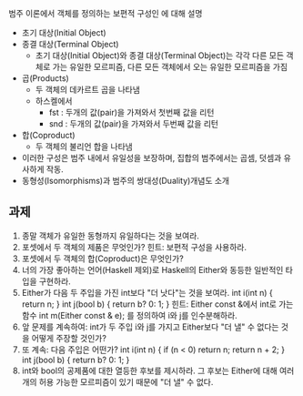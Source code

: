 범주 이론에서 객체를 정의하는 보편적 구성인 에 대해 설명
- 초기 대상(Initial Object)
- 종결 대상(Terminal Object)
    - 초기 대상(Initial Object)와 종결 대상(Terminal Object)는 각각 다른 모든 객체로 가는 유일한 모르피즘, 다른 모든 객체에서 오는 유일한 모르피즘을 가짐
- 곱(Products)
    - 두 객체의 데카르트 곱을 나타냄
    - 하스켈에서
        - fst : 두개의 값(pair)을 가져와서 첫번째 값을 리턴
        - snd : 두개의 값(pair)을 가져와서 두번째 값을 리턴
- 합(Coproduct)
    - 두 객체의 불리언 합을 나타냄
- 이러한 구성은 범주 내에서 유일성을 보장하며, 집합의 범주에서는 곱셈, 덧셈과 유사하게 작동.
- 동형성(Isomorphisms)과 범주의 쌍대성(Duality)개념도 소개

## 과제
1. 종말 객체가 유일한 동형까지 유일하다는 것을 보여라.
2. 포셋에서 두 객체의 제품은 무엇인가? 힌트: 보편적 구성을 사용하라.
3. 포셋에서 두 객체의 합(Coproduct)은 무엇인가?
4. 너의 가장 좋아하는 언어(Haskell 제외)로 Haskell의 Either와 동등한 일반적인 타입을 구현하라.
5. Either가 다음 두 주입을 가진 int보다 "더 낫다"는 것을 보여라.
int i(int n) { return n; }
int j(bool b) { return b? 0: 1; }
힌트: Either const &에서 int로 가는 함수
int m(Either const & e);
를 정의하여 i와 j를 인수분해하라.
6. 앞 문제를 계속하여: int가 두 주입 i와 j를 가지고 Either보다 "더 낼" 수 없다는 것을 어떻게 주장할 것인가?
7. 또 계속: 다음 주입은 어떤가?
int i(int n) {
if (n < 0) return n;
return n + 2;
}
int j(bool b) { return b? 0: 1; }
8. int와 bool의 공제품에 대한 열등한 후보를 제시하라. 그 후보는 Either에 대해 여러 개의 허용 가능한 모르피즘이 있기 때문에 "더 낼" 수 없다.
